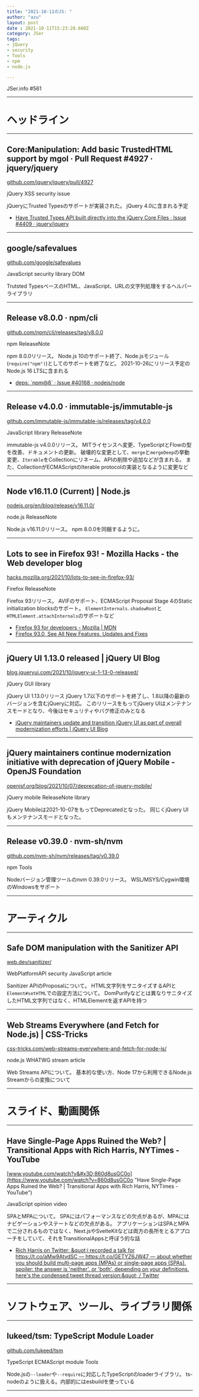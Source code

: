 ```yaml
---
title: "2021-10-11のJS: "
author: "azu"
layout: post
date : 2021-10-11T15:23:28.660Z
category: JSer
tags:
- jQuery
- security
- Tools
- npm
- node.js

---
```


JSer.info #561

----

<h1 class="site-genre">ヘッドライン</h1>

----

## Core:Manipulation: Add basic TrustedHTML support by mgol · Pull Request #4927 · jquery/jquery
[github.com/jquery/jquery/pull/4927](https://github.com/jquery/jquery/pull/4927 "Core:Manipulation: Add basic TrustedHTML support by mgol · Pull Request #4927 · jquery/jquery")
<p class="jser-tags jser-tag-icon"><span class="jser-tag">jQuery</span> <span class="jser-tag">XSS</span> <span class="jser-tag">security</span> <span class="jser-tag">issue</span></p>

jQueryにTrusted Typesのサポートが実装された。
jQuery 4.0に含まれる予定

- [Have Trusted Types API built directly into the jQuery Core Files · Issue #4409 · jquery/jquery](https://github.com/jquery/jquery/issues/4409 "Have Trusted Types API built directly into the jQuery Core Files · Issue #4409 · jquery/jquery")

----

## google/safevalues
[github.com/google/safevalues](https://github.com/google/safevalues "google/safevalues")
<p class="jser-tags jser-tag-icon"><span class="jser-tag">JavaScript</span> <span class="jser-tag">security</span> <span class="jser-tag">library</span> <span class="jser-tag">DOM</span></p>

Trutsted TypesベースのHTML、JavaScript、URLの文字列処理をするヘルパーライブラリ


----

## Release v8.0.0 · npm/cli
[github.com/npm/cli/releases/tag/v8.0.0](https://github.com/npm/cli/releases/tag/v8.0.0 "Release v8.0.0 · npm/cli")
<p class="jser-tags jser-tag-icon"><span class="jser-tag">npm</span> <span class="jser-tag">ReleaseNote</span></p>

npm 8.0.0リリース。
Node.js 10のサポート終了、Node.jsモジュール(`require("npm")`)としてのサポートを終了など。
2021-10-26にリリース予定のNode.js 16 LTSに含まれる

- [deps: \`npm@8\` · Issue #40168 · nodejs/node](https://github.com/nodejs/node/issues/40168 "deps: \&#x60;npm@8\&#x60; · Issue #40168 · nodejs/node")

----

## Release v4.0.0 · immutable-js/immutable-js
[github.com/immutable-js/immutable-js/releases/tag/v4.0.0](https://github.com/immutable-js/immutable-js/releases/tag/v4.0.0 "Release v4.0.0 · immutable-js/immutable-js")
<p class="jser-tags jser-tag-icon"><span class="jser-tag">JavaScript</span> <span class="jser-tag">library</span> <span class="jser-tag">ReleaseNote</span></p>

immutable-js v4.0.0リリース。
MITライセンスへ変更、TypeScriptとFlowの型を改善、ドキュメントの更新。
破壊的な変更として、`merge`と`mergeDeep`の挙動変更、`Iterable`をCollectionにリネーム、APIの削除や追加などが含まれる。
また、CollectionがECMAScriptのIterable protocolの実装となるように変更など


----

## Node v16.11.0 (Current) | Node.js
[nodejs.org/en/blog/release/v16.11.0/](https://nodejs.org/en/blog/release/v16.11.0/ "Node v16.11.0 (Current) | Node.js")
<p class="jser-tags jser-tag-icon"><span class="jser-tag">node.js</span> <span class="jser-tag">ReleaseNote</span></p>

Node.js v16.11.0リリース。
npm 8.0.0を同梱するように。


----

## Lots to see in Firefox 93! - Mozilla Hacks - the Web developer blog
[hacks.mozilla.org/2021/10/lots-to-see-in-firefox-93/](https://hacks.mozilla.org/2021/10/lots-to-see-in-firefox-93/ "Lots to see in Firefox 93! - Mozilla Hacks - the Web developer blog")
<p class="jser-tags jser-tag-icon"><span class="jser-tag">Firefox</span> <span class="jser-tag">ReleaseNote</span></p>

Firefox 93リリース。
AVIFのサポート、ECMAScript Proposal Stage 4のStatic initialization blocksのサポート。
`ElementInternals.shadowRoot`と `HTMLElement.attachInternals`のサポートなど

- [Firefox 93 for developers - Mozilla | MDN](https://developer.mozilla.org/en-US/docs/Mozilla/Firefox/Releases/93 "Firefox 93 for developers - Mozilla | MDN")
- [Firefox 93.0, See All New Features, Updates and Fixes](https://www.mozilla.org/en-US/firefox/93.0/releasenotes/ "Firefox 93.0, See All New Features, Updates and Fixes")

----

## jQuery UI 1.13.0 released | jQuery UI Blog
[blog.jqueryui.com/2021/10/jquery-ui-1-13-0-released/](https://blog.jqueryui.com/2021/10/jquery-ui-1-13-0-released/ "jQuery UI 1.13.0 released | jQuery UI Blog")
<p class="jser-tags jser-tag-icon"><span class="jser-tag">jQuery</span> <span class="jser-tag">GUI</span> <span class="jser-tag">library</span></p>

jQuery UI 1.13.0リリース
jQuery 1.7以下のサポートを終了し、1.8以降の最新のバージョンを含むjQueryに対応。
このリリースをもってjQuery UIはメンテナンスモードとなり、今後はセキュリティやバグ修正のみとなる

- [jQuery maintainers update and transition jQuery UI as part of overall modernization efforts | jQuery UI Blog](https://blog.jqueryui.com/2021/10/jquery-maintainers-update-and-transition-jquery-ui-as-part-of-overall-modernization-efforts/ "jQuery maintainers update and transition jQuery UI as part of overall modernization efforts | jQuery UI Blog")

----

## jQuery maintainers continue modernization initiative with deprecation of jQuery Mobile - OpenJS Foundation
[openjsf.org/blog/2021/10/07/deprecation-of-jquery-mobile/](https://openjsf.org/blog/2021/10/07/deprecation-of-jquery-mobile/ "jQuery maintainers continue modernization initiative with deprecation of jQuery Mobile - OpenJS Foundation")
<p class="jser-tags jser-tag-icon"><span class="jser-tag">jQuery</span> <span class="jser-tag">mobile</span> <span class="jser-tag">ReleaseNote</span> <span class="jser-tag">library</span></p>

jQuery Mobileは2021-10-07をもってDeprecatedとなった。
同じくjQuery UIもメンテナンスモードとなった。


----

## Release v0.39.0 · nvm-sh/nvm
[github.com/nvm-sh/nvm/releases/tag/v0.39.0](https://github.com/nvm-sh/nvm/releases/tag/v0.39.0 "Release v0.39.0 · nvm-sh/nvm")
<p class="jser-tags jser-tag-icon"><span class="jser-tag">npm</span> <span class="jser-tag">Tools</span></p>

Nodeバージョン管理ツールのnvm 0.39.0リリース。
WSL/MSYS/Cygwin環境のWindowsをサポート


----
<h1 class="site-genre">アーティクル</h1>

----

## Safe DOM manipulation with the Sanitizer API
[web.dev/sanitizer/](https://web.dev/sanitizer/ "Safe DOM manipulation with the Sanitizer API")
<p class="jser-tags jser-tag-icon"><span class="jser-tag">WebPlatformAPI</span> <span class="jser-tag">security</span> <span class="jser-tag">JavaScript</span> <span class="jser-tag">article</span></p>

Sanitizer APIのProposalについて。
HTML文字列をサニタイズするAPIと`Element#setHTML`での設定方法について。
DomPurifyなどとは異なりサニタイズしたHTML文字列ではなく、HTMLElementを返すAPIを持つ


----

## Web Streams Everywhere (and Fetch for Node.js) | CSS-Tricks
[css-tricks.com/web-streams-everywhere-and-fetch-for-node-js/](https://css-tricks.com/web-streams-everywhere-and-fetch-for-node-js/ "Web Streams Everywhere (and Fetch for Node.js) | CSS-Tricks")
<p class="jser-tags jser-tag-icon"><span class="jser-tag">node.js</span> <span class="jser-tag">WHATWG</span> <span class="jser-tag">stream</span> <span class="jser-tag">article</span></p>

Web Streams APIについて。
基本的な使い方、Node 17から利用できるNode.js Streamからの変換について


----
<h1 class="site-genre">スライド、動画関係</h1>

----

## Have Single-Page Apps Ruined the Web? | Transitional Apps with Rich Harris, NYTimes - YouTube
[www.youtube.com/watch?v&#x3D;860d8usGC0o](https://www.youtube.com/watch?v=860d8usGC0o "Have Single-Page Apps Ruined the Web? | Transitional Apps with Rich Harris, NYTimes - YouTube")
<p class="jser-tags jser-tag-icon"><span class="jser-tag">JavaScript</span> <span class="jser-tag">opinion</span> <span class="jser-tag">video</span></p>

SPAとMPAについて。
SPAにはパフォーマンスなどの欠点があるが、MPAにはナビゲーションやステートなどの欠点がある。
アプリケーションはSPAとMPAで二分されるものではなく、Next.jsやSvelteKitなどは両方の長所をとるアプローチをしていて、それをTransitionalAppsと呼ぼう的な話

- [Rich Harris on Twitter: &amp;quot;i recorded a talk for https://t.co/aMw9AtvdSC — https://t.co/GETYZ6JW47 — about whether you should build multi-page apps (MPAs) or single-page apps (SPAs). spoiler: the answer is &#039;neither&#039;. or &#039;both&#039;, depending on your definitions. here&#039;s the condensed tweet thread version:&amp;quot; / Twitter](https://twitter.com/Rich_Harris/status/1446601175197880325 "Rich Harris on Twitter: &amp;amp;quot;i recorded a talk for https://t.co/aMw9AtvdSC — https://t.co/GETYZ6JW47 — about whether you should build multi-page apps (MPAs) or single-page apps (SPAs). spoiler: the answer is &amp;#039;neither&amp;#039;. or &amp;#039;both&amp;#039;, depending on your definitions. here&amp;#039;s the condensed tweet thread version:&amp;amp;quot; / Twitter")

----
<h1 class="site-genre">ソフトウェア、ツール、ライブラリ関係</h1>

----

## lukeed/tsm: TypeScript Module Loader
[github.com/lukeed/tsm](https://github.com/lukeed/tsm "lukeed/tsm: TypeScript Module Loader")
<p class="jser-tags jser-tag-icon"><span class="jser-tag">TypeScript</span> <span class="jser-tag">ECMAScript</span> <span class="jser-tag">module</span> <span class="jser-tag">Tools</span></p>

Node.jsの`--loader`や`--require`に対応したTypeScriptのloaderライブラリ。
ts-nodeのように扱える。内部的にはesbuildを使っている


----
